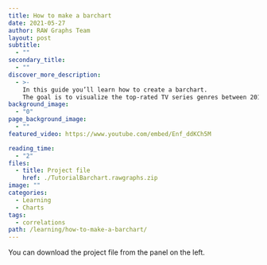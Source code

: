 ```yaml
---
title: How to make a barchart
date: 2021-05-27
author: RAW Graphs Team
layout: post
subtitle:
  - ""
secondary_title:
  - ""
discover_more_description:
  - >-
    In this guide you’ll learn how to create a barchart.
    The goal is to visualize the top-rated TV series genres between 2013 and 2017.
background_image:
  - "0"
page_background_image:
  - ""
featured_video: https://www.youtube.com/embed/Enf_ddKCh5M

reading_time:
  - "2"
files:
  - title: Project file
    href: ./TutorialBarchart.rawgraphs.zip
image: ""
categories:
  - Learning
  - Charts
tags:
  - correlations
path: /learning/how-to-make-a-barchart/
---
```


You can download the project file from the panel on the left.
